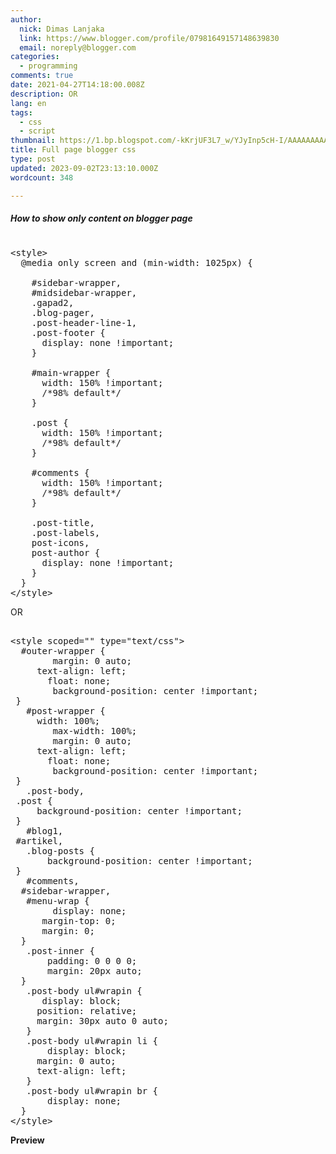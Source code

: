 ```yaml
---
author:
  nick: Dimas Lanjaka
  link: https://www.blogger.com/profile/07981649157148639830
  email: noreply@blogger.com
categories:
  - programming
comments: true
date: 2021-04-27T14:18:00.008Z
description: OR
lang: en
tags:
  - css
  - script
thumbnail: https://1.bp.blogspot.com/-kKrjUF3L7_w/YJyInp5cH-I/AAAAAAAAABU/km6DnnEqjRAoXHTYYpg8BCg1VcbjPCOvgCLcBGAsYHQ/s0/Screenshot_1.png
title: Full page blogger css
type: post
updated: 2023-09-02T23:13:10.000Z
wordcount: 348

---
```


<h5>How to show only content on blogger page</h5> <pre><br>&lt;style&gt;<br>  @media only screen and (min-width: 1025px) {<br><br>    #sidebar-wrapper,<br>    #midsidebar-wrapper,<br>    .gapad2,<br>    .blog-pager,<br>    .post-header-line-1,<br>    .post-footer {<br>      display: none !important;<br>    }<br><br>    #main-wrapper {<br>      width: 150% !important;<br>      /*98% default*/<br>    }<br><br>    .post {<br>      width: 150% !important;<br>      /*98% default*/<br>    }<br><br>    #comments {<br>      width: 150% !important;<br>      /*98% default*/<br>    }<br><br>    .post-title,<br>    .post-labels,<br>    post-icons,<br>    post-author {<br>      display: none !important;<br>    }<br>  }<br>&lt;/style&gt;<br></pre> <p>OR</p> <pre><br>&lt;style scoped="" type="text/css"&gt;<br>	#outer-wrapper {<br>		margin: 0 auto;<br>		text-align: left;<br>		float: none;<br>		background-position: center !important;<br>	}<br>	#post-wrapper {<br>		width: 100%;<br>		max-width: 100%;<br>		margin: 0 auto;<br>		text-align: left;<br>		float: none;<br>		background-position: center !important;<br>	}<br>	.post-body,<br>	.post {<br>		background-position: center !important;<br>	}<br>	#blog1,<br>	#artikel,<br>	.blog-posts {<br>		background-position: center !important;<br>	}<br>	#comments,<br>	#sidebar-wrapper,<br>	#menu-wrap {<br>		display: none;<br>		margin-top: 0;<br>		margin: 0;<br>	}<br>	.post-inner {<br>		padding: 0 0 0 0;<br>		margin: 20px auto;<br>	}<br>	.post-body ul#wrapin {<br>		display: block;<br>		position: relative;<br>		margin: 30px auto 0 auto;<br>	}<br>	.post-body ul#wrapin li {<br>		display: block;<br>		margin: 0 auto;<br>		text-align: left;<br>	}<br>	.post-body ul#wrapin br {<br>		display: none;<br>	}<br>&lt;/style&gt;<br></pre> <b>Preview</b><div class="separator" style="clear: both;"><a href="https://1.bp.blogspot.com/-kKrjUF3L7_w/YJyInp5cH-I/AAAAAAAAABU/km6DnnEqjRAoXHTYYpg8BCg1VcbjPCOvgCLcBGAsYHQ/s0/Screenshot_1.png" style="display: block; padding: 1em 0; text-align: center; " rel="noopener noreferer nofollow"><img alt="" border="0" data-original-height="767" data-original-width="1365" src="https://1.bp.blogspot.com/-kKrjUF3L7_w/YJyInp5cH-I/AAAAAAAAABU/km6DnnEqjRAoXHTYYpg8BCg1VcbjPCOvgCLcBGAsYHQ/s0/Screenshot_1.png"></a></div><div class="separator" style="clear: both;"><a href="https://1.bp.blogspot.com/-mXYO_Wpkps4/YJyInje33XI/AAAAAAAAABQ/YsnE0NTWtgMOjpafZUE8LtIj-ERz2vXyACLcBGAsYHQ/s0/Screenshot_2.png" style="display: block; padding: 1em 0; text-align: center; " rel="noopener noreferer nofollow"><img alt="" border="0" data-original-height="767" data-original-width="1365" src="https://1.bp.blogspot.com/-mXYO_Wpkps4/YJyInje33XI/AAAAAAAAABQ/YsnE0NTWtgMOjpafZUE8LtIj-ERz2vXyACLcBGAsYHQ/s0/Screenshot_2.png"></a></div><div class="separator" style="clear: both;"><a href="https://1.bp.blogspot.com/-wB7pCUmbfrA/YJyInvBC1XI/AAAAAAAAABY/IgnZBZIEKZU9DPj4urVO5HARWr8wcl9nACLcBGAsYHQ/s0/Screenshot_3.png" style="display: block; padding: 1em 0; text-align: center; " rel="noopener noreferer nofollow"><img alt="" border="0" data-original-height="767" data-original-width="1365" src="https://1.bp.blogspot.com/-wB7pCUmbfrA/YJyInvBC1XI/AAAAAAAAABY/IgnZBZIEKZU9DPj4urVO5HARWr8wcl9nACLcBGAsYHQ/s0/Screenshot_3.png"></a></div>